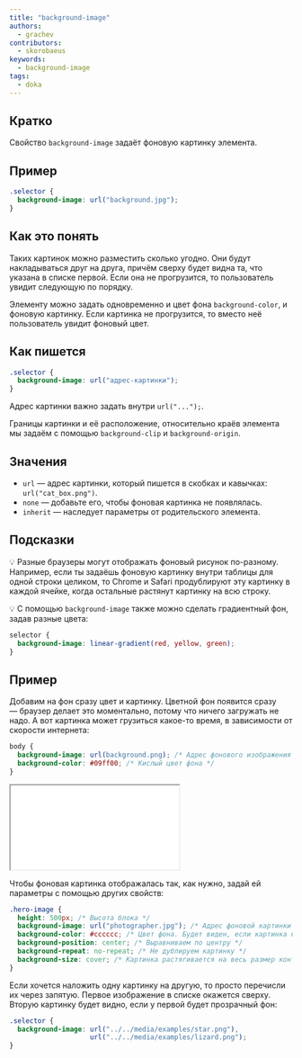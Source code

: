 ```yaml
---
title: "background-image"
authors:
  - grachev
contributors:
  - skorobaeus
keywords:
  - background-image
tags:
  - doka
---
```


## Кратко

Свойство `background-image` задаёт фоновую картинку элемента.

## Пример

```css
.selector {
  background-image: url("background.jpg");
}
```

## Как это понять

Таких картинок можно разместить сколько угодно. Они будут накладываться друг на друга, причём сверху будет видна та, что указана в списке первой. Если она не прогрузится, то пользователь увидит следующую по порядку.

Элементу можно задать одновременно и цвет фона `background-color`, и фоновую картинку. Если картинка не прогрузится, то вместо неё пользователь увидит фоновый цвет.

## Как пишется

```css
.selector {
  background-image: url("адрес-картинки");
}
```

Адрес картинки важно задать внутри `url("...");`.

Границы картинки и её расположение, относительно краёв элемента мы задаём с помощью `background-clip` и `background-origin`.

## Значения

- `url` — адрес картинки, который пишется в скобках и кавычках: `url("cat_box.png")`.
- `none` — добавьте его, чтобы фоновая картинка не появлялась.
- `inherit` — наследует параметры от родительского элемента.

## Подсказки

💡 Разные браузеры могут отображать фоновый рисунок по-разному. Например, если ты задаёшь фоновую картинку внутри таблицы для одной строки целиком, то Chrome и Safari продублируют эту картинку в каждой ячейке, когда остальные растянут картинку на всю строку.

💡 С помощью `background-image` также можно сделать градиентный фон, задав разные цвета:

```css
selector {
  background-image: linear-gradient(red, yellow, green);
}
```

## Пример

Добавим на фон сразу цвет и картинку. Цветной фон появится сразу — браузер делает это моментально, потому что ничего загружать не надо. А вот картинка может грузиться какое-то время, в зависимости от скорости интернета:

```css
body {
  background-image: url(background.png); /* Адрес фонового изображения */
  background-color: #09ff00; /* Кислый цвет фона */
}
```

<iframe title="Фоновый рисунок — background-image — Дока" src="demos/basic/index.html"></iframe>

Чтобы фоновая картинка отображалась так, как нужно, задай ей параметры с помощью других свойств:

```css
.hero-image {
  height: 500px; /* Высота блока */
  background-image: url("photographer.jpg"); /* Адрес фоновой картинки */
  background-color: #cccccc; /* Цвет фона. Будет виден, если картинка не прогрузится */
  background-position: center; /* Выравниваем по центру */
  background-repeat: no-repeat; /* Не дублируем картинку */
  background-size: cover; /* Картинка растягивается на весь размер контейнера */
}
```

Если хочется наложить одну картинку на другую, то просто перечисли их через запятую. Первое изображение в списке окажется сверху. Вторую картинку будет видно, если у первой будет прозрачный фон:

```css
.selector {
  background-image: url("../../media/examples/star.png"),
                    url("../../media/examples/lizard.png");
}
```
